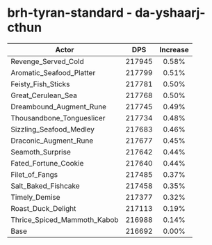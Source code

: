 # brh-tyran-standard - da-yshaarj-cthun
| Actor | DPS | Increase |
|---|:---:|:---:|
|Revenge_Served_Cold|217945|0.58%|
|Aromatic_Seafood_Platter|217799|0.51%|
|Feisty_Fish_Sticks|217781|0.50%|
|Great_Cerulean_Sea|217768|0.50%|
|Dreambound_Augment_Rune|217745|0.49%|
|Thousandbone_Tongueslicer|217734|0.48%|
|Sizzling_Seafood_Medley|217683|0.46%|
|Draconic_Augment_Rune|217677|0.45%|
|Seamoth_Surprise|217642|0.44%|
|Fated_Fortune_Cookie|217640|0.44%|
|Filet_of_Fangs|217485|0.37%|
|Salt_Baked_Fishcake|217458|0.35%|
|Timely_Demise|217377|0.32%|
|Roast_Duck_Delight|217113|0.19%|
|Thrice_Spiced_Mammoth_Kabob|216988|0.14%|
|Base|216692|0.00%|

